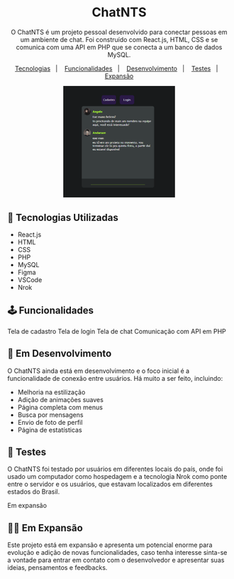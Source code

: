 <h1 align="center"> ChatNTS </h1>

<p align="center">
O ChatNTS é um projeto pessoal desenvolvido para conectar pessoas em um ambiente de chat. Foi construído com React.js, HTML, CSS e se comunica com uma API em PHP que se conecta a um banco de dados MySQL. <br/>
</p>

<p align="center">
  <a href="#-Tecnologias-Utilizadas">Tecnologias</a>&nbsp;&nbsp;&nbsp;|&nbsp;&nbsp;&nbsp;
  <a href="#-Funcionalidades">Funcionalidades</a>&nbsp;&nbsp;&nbsp;|&nbsp;&nbsp;&nbsp;
  <a href="#-Em-Desenvolvimento">Desenvolvimento</a>&nbsp;&nbsp;&nbsp;|&nbsp;&nbsp;&nbsp;
  <a href="#-Testes">Testes</a>&nbsp;&nbsp;&nbsp;|&nbsp;&nbsp;&nbsp;
  <a href="#-Em-Expansão">Expansão</a>
</p>

<p align="center">
  <img alt="ChatNTS" src="./src/images/preview.jpg" width="50%">
</p>

## 🚀 Tecnologias Utilizadas

- React.js
- HTML
- CSS
- PHP
- MySQL
- Figma
- VSCode
- Nrok

## 🕹 Funcionalidades

Tela de cadastro
Tela de login
Tela de chat
Comunicação com API em PHP

## 🔬 Em Desenvolvimento

O ChatNTS ainda está em desenvolvimento e o foco inicial é a funcionalidade de conexão entre usuários. Há muito a ser feito, incluindo:

- Melhoria na estilização
- Adição de animações suaves
- Página completa com menus
- Busca por mensagens
- Envio de foto de perfil
- Página de estatísticas

## 📡 Testes

O ChatNTS foi testado por usuários em diferentes locais do país, onde foi usado um computador como hospedagem e a tecnologia Nrok como ponte entre o servidor e os usuários, que estavam localizados em diferentes estados do Brasil.

Em expansão

## 🐱‍🏍 Em Expansão

Este projeto está em expansão e apresenta um potencial enorme para evolução e adição de novas funcionalidades, caso tenha interesse sinta-se a vontade para entrar em contato com o desenvolvedor e apresentar suas ideias, pensamentos e feedbacks.
